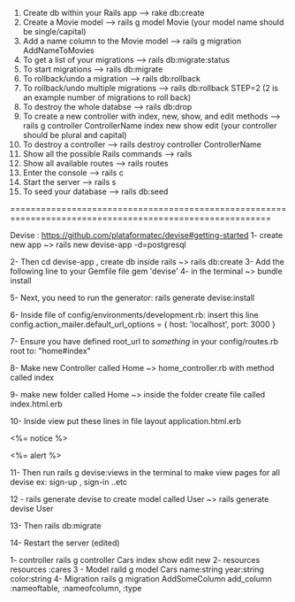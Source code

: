 1. Create db within your Rails app --> rake db:create
2. Create a Movie model --> rails g model Movie (your model name should be single/capital)
3. Add a name column to the Movie model --> rails g migration AddNameToMovies
4. To get a list of your migrations --> rails db:migrate:status
5. To start migrations --> rails db:migrate
6. To rollback/undo a migration --> rails db:rollback
7. To rollback/undo multiple migrations --> rails db:rollback STEP=2 (2 is an example number of migrations to roll back)
8. To destroy the whole databse --> rails db:drop
9. To create a new controller with index, new, show, and edit methods --> rails g controller ControllerName index new show edit (your controller should be plural and capital)
10. To destroy a controller --> rails destroy controller ControllerName
11. Show all the possible Rails commands --> rails
12. Show all available routes --> rails routes
13. Enter the console --> rails c
14. Start the server --> rails s
15. To seed your database --> rails db:seed

=========================================================================================================

Devise : https://github.com/plataformatec/devise#getting-started
1- create new app ~> rails new devise-app -d=postgresql

2- Then cd devise-app , create db inside rails ~> rails db:create
3- Add the following line to your Gemfile  file
gem 'devise'
4- in the terminal ~> bundle install

5- Next, you need to run the generator: rails generate devise:install

6- Inside file of config/environments/development.rb: insert this line
config.action_mailer.default_url_options = { host: 'localhost', port: 3000 }

7-  Ensure you have defined root_url to *something* in your config/routes.rb
root to: "home#index"

8- Make new Controller called Home ~> home_controller.rb  with method called index

9- make new folder called Home ~> inside the folder create file called index.html.erb

10-  Inside view put these lines in file layout application.html.erb
       <p class="notice"><%= notice %></p>
       <p class="alert"><%= alert %></p> 
              
11- Then run rails g devise:views in the terminal to make view pages for all devise ex: sign-up , sign-in ..etc

12 - rails generate devise <Name of Model> to create model called User ~> rails generate devise User
       
13- Then rails db:migrate

14-  Restart the server (edited) 





1- controller
rails g controller Cars index show edit new
2- resources
resources :cares
3 - Model
raild g model Cars name:string year:string color:string
4- Migration
rails g migration AddSomeColumn 
add_column :nameoftable, :nameofcolumn, :type
